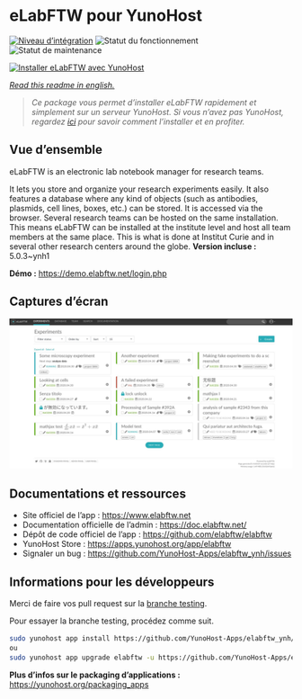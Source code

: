 <!--
N.B.: This README was automatically generated by https://github.com/YunoHost/apps/tree/master/tools/readme_generator
It shall NOT be edited by hand.
-->

# eLabFTW pour YunoHost

[![Niveau d’intégration](https://dash.yunohost.org/integration/elabftw.svg)](https://dash.yunohost.org/appci/app/elabftw) ![Statut du fonctionnement](https://ci-apps.yunohost.org/ci/badges/elabftw.status.svg) ![Statut de maintenance](https://ci-apps.yunohost.org/ci/badges/elabftw.maintain.svg)

[![Installer eLabFTW avec YunoHost](https://install-app.yunohost.org/install-with-yunohost.svg)](https://install-app.yunohost.org/?app=elabftw)

*[Read this readme in english.](./README.md)*

> *Ce package vous permet d’installer eLabFTW rapidement et simplement sur un serveur YunoHost.
Si vous n’avez pas YunoHost, regardez [ici](https://yunohost.org/#/install) pour savoir comment l’installer et en profiter.*

## Vue d’ensemble

eLabFTW is an electronic lab notebook manager for research teams.

It lets you store and organize your research experiments easily. It also features a database where any kind of objects (such as antibodies, plasmids, cell lines, boxes, etc.) can be stored. It is accessed via the browser. Several research teams can be hosted on the same installation. This means eLabFTW can be installed at the institute level and host all team members at the same place. This is what is done at Institut Curie and in several other research centers around the globe.
**Version incluse :** 5.0.3~ynh1

**Démo :** <https://demo.elabftw.net/login.php>

## Captures d’écran

![Capture d’écran de eLabFTW](./doc/screenshots/screen-1.jpg)

## Documentations et ressources

- Site officiel de l’app : <https://www.elabftw.net>
- Documentation officielle de l’admin : <https://doc.elabftw.net/>
- Dépôt de code officiel de l’app : <https://github.com/elabftw/elabftw>
- YunoHost Store : <https://apps.yunohost.org/app/elabftw>
- Signaler un bug : <https://github.com/YunoHost-Apps/elabftw_ynh/issues>

## Informations pour les développeurs

Merci de faire vos pull request sur la [branche testing](https://github.com/YunoHost-Apps/elabftw_ynh/tree/testing).

Pour essayer la branche testing, procédez comme suit.

``` bash
sudo yunohost app install https://github.com/YunoHost-Apps/elabftw_ynh/tree/testing --debug
ou
sudo yunohost app upgrade elabftw -u https://github.com/YunoHost-Apps/elabftw_ynh/tree/testing --debug
```

**Plus d’infos sur le packaging d’applications :** <https://yunohost.org/packaging_apps>
